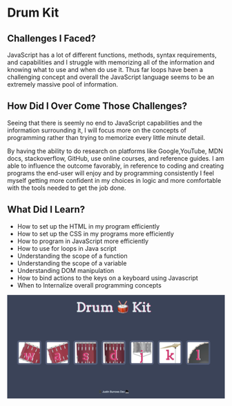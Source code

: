 # Drum Kit

## Challenges I Faced? 

JavaScript has a lot of different functions, methods, syntax requirements, and capabilities and I struggle with memorizing all of the information and knowing what to use and when do use it. Thus far loops have been a  challenging concept and overall the JavaScript language seems to be an extremely massive pool of information. 

## How Did I Over Come Those Challenges? 

Seeing that there is seemly no end to JavaScript capabilities and the information surrounding it, I will focus more on the concepts of programming rather than trying to memorize every little minute detail. 

By having the ability to do research on platforms like Google,YouTube, MDN docs, stackoverflow, GitHub, use online courses, and reference guides. I am able to influence the outcome favorably, in reference to coding and creating programs the end-user will enjoy and by programming consistently I feel myself getting more confident in my choices in logic and more comfortable with the tools needed to get the job done. 

## What Did I Learn? 

* How to set up the HTML in my program efficiently 
* How to set up the CSS in my programs more efficiently
* How to program in JavaScript more efficiently
* How to use for loops in Java script
* Understanding the scope of a function
* Understanding the scope of a variable
* Understanding DOM manipulation
* How to bind actions to the keys on a keyboard using Javascript 
* When to Internalize overall programming concepts

![Drumkit Screen Shot](drumkit.png)
